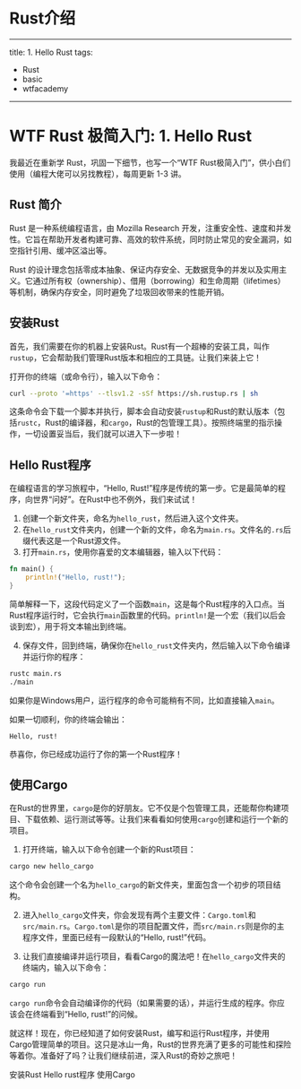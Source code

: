 # Rust介绍
---
title: 1. Hello Rust
tags:
- Rust
- basic
- wtfacademy
---

# WTF Rust 极简入门: 1. Hello Rust
我最近在重新学 Rust，巩固一下细节，也写一个“WTF Rust极简入门”，供小白们使用（编程大佬可以另找教程），每周更新 1-3 讲。

## Rust 简介
Rust 是一种系统编程语言，由 Mozilla Research 开发，注重安全性、速度和并发性。它旨在帮助开发者构建可靠、高效的软件系统，同时防止常见的安全漏洞，如空指针引用、缓冲区溢出等。

Rust 的设计理念包括零成本抽象、保证内存安全、无数据竞争的并发以及实用主义。它通过所有权（ownership）、借用（borrowing）和生命周期（lifetimes）等机制，确保内存安全，同时避免了垃圾回收带来的性能开销。

## 安装Rust

首先，我们需要在你的机器上安装Rust。Rust有一个超棒的安装工具，叫作`rustup`，它会帮助我们管理Rust版本和相应的工具链。让我们来装上它！

打开你的终端（或命令行），输入以下命令：

```bash
curl --proto '=https' --tlsv1.2 -sSf https://sh.rustup.rs | sh
```

这条命令会下载一个脚本并执行，脚本会自动安装`rustup`和Rust的默认版本（包括`rustc`，Rust的编译器，和`cargo`，Rust的包管理工具）。按照终端里的指示操作，一切设置妥当后，我们就可以进入下一步啦！

## Hello Rust程序

在编程语言的学习旅程中，“Hello, Rust!”程序是传统的第一步。它是最简单的程序，向世界“问好”。在Rust中也不例外，我们来试试！

1. 创建一个新文件夹，命名为`hello_rust`，然后进入这个文件夹。
2. 在`hello_rust`文件夹内，创建一个新的文件，命名为`main.rs`。文件名的`.rs`后缀代表这是一个Rust源文件。
3. 打开`main.rs`，使用你喜爱的文本编辑器，输入以下代码：

```rust
fn main() {
    println!("Hello, rust!");
}
```

简单解释一下，这段代码定义了一个函数`main`，这是每个Rust程序的入口点。当Rust程序运行时，它会执行`main`函数里的代码。`println!`是一个宏（我们以后会谈到宏），用于将文本输出到终端。

4. 保存文件，回到终端，确保你在`hello_rust`文件夹内，然后输入以下命令编译并运行你的程序：

```bash
rustc main.rs
./main
```

如果你是Windows用户，运行程序的命令可能稍有不同，比如直接输入`main`。

如果一切顺利，你的终端会输出：

```
Hello, rust!
```

恭喜你，你已经成功运行了你的第一个Rust程序！

## 使用Cargo

在Rust的世界里，`cargo`是你的好朋友。它不仅是个包管理工具，还能帮你构建项目、下载依赖、运行测试等等。让我们来看看如何使用`cargo`创建和运行一个新的项目。

1. 打开终端，输入以下命令创建一个新的Rust项目：

```bash
cargo new hello_cargo
```

这个命令会创建一个名为`hello_cargo`的新文件夹，里面包含一个初步的项目结构。

2. 进入`hello_cargo`文件夹，你会发现有两个主要文件：`Cargo.toml`和`src/main.rs`。`Cargo.toml`是你的项目配置文件，而`src/main.rs`则是你的主程序文件，里面已经有一段默认的“Hello, rust!”代码。

3. 让我们直接编译并运行项目，看看Cargo的魔法吧！在`hello_cargo`文件夹的终端内，输入以下命令：

```bash
cargo run
```

`cargo run`命令会自动编译你的代码（如果需要的话），并运行生成的程序。你应该会在终端看到“Hello, rust!”的问候。

就这样！现在，你已经知道了如何安装Rust，编写和运行Rust程序，并使用Cargo管理简单的项目。这只是冰山一角，Rust的世界充满了更多的可能性和探险等着你。准备好了吗？让我们继续前进，深入Rust的奇妙之旅吧！

安装Rust
Hello rust程序
使用Cargo